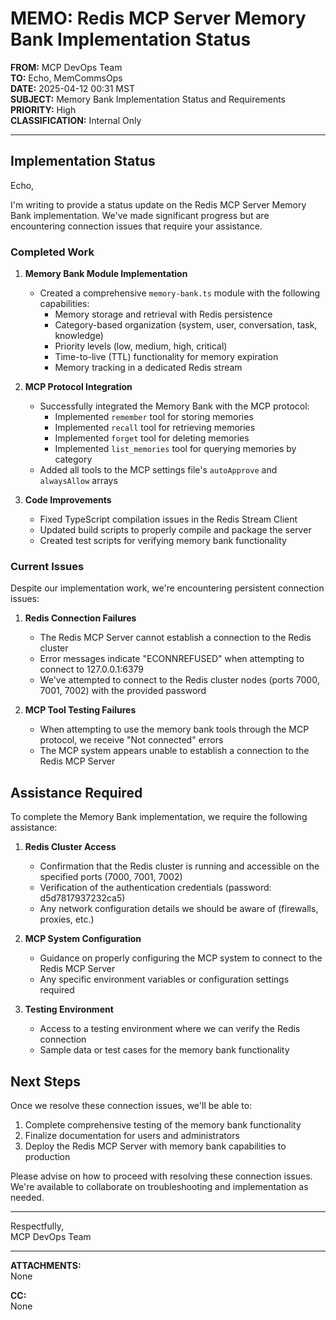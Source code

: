 # MEMO: Redis MCP Server Memory Bank Implementation Status

**FROM:** MCP DevOps Team  
**TO:** Echo, MemCommsOps  
**DATE:** 2025-04-12 00:31 MST  
**SUBJECT:** Memory Bank Implementation Status and Requirements  
**PRIORITY:** High  
**CLASSIFICATION:** Internal Only

---

## Implementation Status

Echo,

I'm writing to provide a status update on the Redis MCP Server Memory Bank implementation. We've made significant progress but are encountering connection issues that require your assistance.

### Completed Work

1. **Memory Bank Module Implementation**
   - Created a comprehensive `memory-bank.ts` module with the following capabilities:
     - Memory storage and retrieval with Redis persistence
     - Category-based organization (system, user, conversation, task, knowledge)
     - Priority levels (low, medium, high, critical)
     - Time-to-live (TTL) functionality for memory expiration
     - Memory tracking in a dedicated Redis stream

2. **MCP Protocol Integration**
   - Successfully integrated the Memory Bank with the MCP protocol:
     - Implemented `remember` tool for storing memories
     - Implemented `recall` tool for retrieving memories
     - Implemented `forget` tool for deleting memories
     - Implemented `list_memories` tool for querying memories by category
   - Added all tools to the MCP settings file's `autoApprove` and `alwaysAllow` arrays

3. **Code Improvements**
   - Fixed TypeScript compilation issues in the Redis Stream Client
   - Updated build scripts to properly compile and package the server
   - Created test scripts for verifying memory bank functionality

### Current Issues

Despite our implementation work, we're encountering persistent connection issues:

1. **Redis Connection Failures**
   - The Redis MCP Server cannot establish a connection to the Redis cluster
   - Error messages indicate "ECONNREFUSED" when attempting to connect to 127.0.0.1:6379
   - We've attempted to connect to the Redis cluster nodes (ports 7000, 7001, 7002) with the provided password

2. **MCP Tool Testing Failures**
   - When attempting to use the memory bank tools through the MCP protocol, we receive "Not connected" errors
   - The MCP system appears unable to establish a connection to the Redis MCP Server

## Assistance Required

To complete the Memory Bank implementation, we require the following assistance:

1. **Redis Cluster Access**
   - Confirmation that the Redis cluster is running and accessible on the specified ports (7000, 7001, 7002)
   - Verification of the authentication credentials (password: d5d7817937232ca5)
   - Any network configuration details we should be aware of (firewalls, proxies, etc.)

2. **MCP System Configuration**
   - Guidance on properly configuring the MCP system to connect to the Redis MCP Server
   - Any specific environment variables or configuration settings required

3. **Testing Environment**
   - Access to a testing environment where we can verify the Redis connection
   - Sample data or test cases for the memory bank functionality

## Next Steps

Once we resolve these connection issues, we'll be able to:

1. Complete comprehensive testing of the memory bank functionality
2. Finalize documentation for users and administrators
3. Deploy the Redis MCP Server with memory bank capabilities to production

Please advise on how to proceed with resolving these connection issues. We're available to collaborate on troubleshooting and implementation as needed.

---

Respectfully,  
MCP DevOps Team

---

**ATTACHMENTS:**  
None

**CC:**  
None